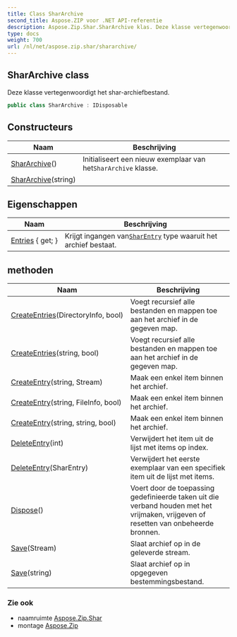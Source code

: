```yaml
---
title: Class SharArchive
second_title: Aspose.ZIP voor .NET API-referentie
description: Aspose.Zip.Shar.SharArchive klas. Deze klasse vertegenwoordigt het shararchiefbestand.
type: docs
weight: 700
url: /nl/net/aspose.zip.shar/shararchive/
---
```

## SharArchive class

Deze klasse vertegenwoordigt het shar-archiefbestand.

```csharp
public class SharArchive : IDisposable
```

## Constructeurs

| Naam | Beschrijving |
| --- | --- |
| [SharArchive](shararchive/#constructor)() | Initialiseert een nieuw exemplaar van het`SharArchive` klasse. |
| [SharArchive](shararchive/#constructor_1)(string) |  |

## Eigenschappen

| Naam | Beschrijving |
| --- | --- |
| [Entries](../../aspose.zip.shar/shararchive/entries/) { get; } | Krijgt ingangen van[`SharEntry`](../sharentry/) type waaruit het archief bestaat. |

## methoden

| Naam | Beschrijving |
| --- | --- |
| [CreateEntries](../../aspose.zip.shar/shararchive/createentries/#createentries)(DirectoryInfo, bool) | Voegt recursief alle bestanden en mappen toe aan het archief in de gegeven map. |
| [CreateEntries](../../aspose.zip.shar/shararchive/createentries/#createentries_1)(string, bool) | Voegt recursief alle bestanden en mappen toe aan het archief in de gegeven map. |
| [CreateEntry](../../aspose.zip.shar/shararchive/createentry/#createentry_1)(string, Stream) | Maak een enkel item binnen het archief. |
| [CreateEntry](../../aspose.zip.shar/shararchive/createentry/#createentry)(string, FileInfo, bool) | Maak een enkel item binnen het archief. |
| [CreateEntry](../../aspose.zip.shar/shararchive/createentry/#createentry_2)(string, string, bool) | Maak een enkel item binnen het archief. |
| [DeleteEntry](../../aspose.zip.shar/shararchive/deleteentry/#deleteentry_1)(int) | Verwijdert het item uit de lijst met items op index. |
| [DeleteEntry](../../aspose.zip.shar/shararchive/deleteentry/#deleteentry)(SharEntry) | Verwijdert het eerste exemplaar van een specifiek item uit de lijst met items. |
| [Dispose](../../aspose.zip.shar/shararchive/dispose/)() | Voert door de toepassing gedefinieerde taken uit die verband houden met het vrijmaken, vrijgeven of resetten van onbeheerde bronnen. |
| [Save](../../aspose.zip.shar/shararchive/save/#save)(Stream) | Slaat archief op in de geleverde stream. |
| [Save](../../aspose.zip.shar/shararchive/save/#save_1)(string) | Slaat archief op in opgegeven bestemmingsbestand. |

### Zie ook

* naamruimte [Aspose.Zip.Shar](../../aspose.zip.shar/)
* montage [Aspose.Zip](../../)


